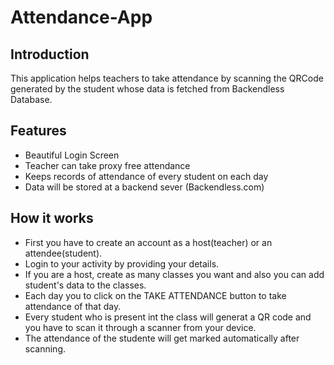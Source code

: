 # Attendance-App
## Introduction
This application helps teachers to take attendance by scanning the QRCode generated by the student whose data is fetched from Backendless Database.
## Features
* Beautiful Login Screen
* Teacher can take proxy free attendance
* Keeps records of attendance of every student on each day
* Data will be stored at a backend sever (Backendless.com)
## How it works
* First you have to create an account as a host(teacher) or an attendee(student).
* Login to your activity by providing your details.
* If you are a host, create as many classes you want and also you can add student's data to the classes.
* Each day you to click on the TAKE ATTENDANCE button to take attendance of that day.
* Every student who is present int the class will generat a QR code and you have to scan it through a scanner from your device.
* The attendance of the studente will get marked automatically after scanning.
